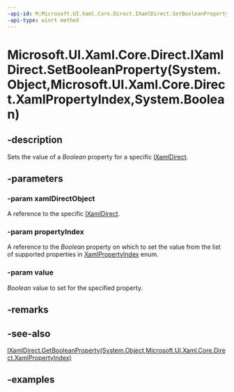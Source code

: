 ```yaml
---
-api-id: M:Microsoft.UI.Xaml.Core.Direct.IXamlDirect.SetBooleanProperty(System.Object,Microsoft.UI.Xaml.Core.Direct.XamlPropertyIndex,System.Boolean)
-api-type: winrt method
---
```


# Microsoft.UI.Xaml.Core.Direct.IXamlDirect.SetBooleanProperty(System.Object,Microsoft.UI.Xaml.Core.Direct.XamlPropertyIndex,System.Boolean)

<!--
public void SetBooleanProperty (object xamlDirectObject, Microsoft.UI.Xaml.Core.Direct.XamlPropertyIndex propertyIndex, bool value);
-->

## -description

Sets the value of a *Boolean* property for a specific [IXamlDirect](ixamldirect.md).

## -parameters

### -param xamlDirectObject

A reference to the specific [IXamlDirect](ixamldirect.md).

### -param propertyIndex

A reference to the _Boolean_ property on which to set the value from the list of supported properties in [XamlPropertyIndex](xamlpropertyindex.md) enum.

### -param value

*Boolean* value to set for the specified property.

## -remarks

## -see-also

[IXamlDirect.GetBooleanProperty(System.Object,Microsoft.UI.Xaml.Core.Direct.XamlPropertyIndex)](ixamldirect_getbooleanproperty_1068805428.md)

## -examples

